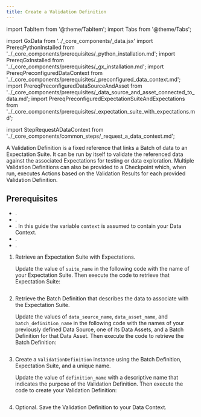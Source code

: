 ```yaml
---
title: Create a Validation Definition
---
```

import TabItem from '@theme/TabItem';
import Tabs from '@theme/Tabs';

import GxData from '../_core_components/_data.jsx'
import PrereqPythonInstalled from '../_core_components/prerequisites/_python_installation.md';
import PrereqGxInstalled from '../_core_components/prerequisites/_gx_installation.md';
import PrereqPreconfiguredDataContext from '../_core_components/prerequisites/_preconfigured_data_context.md';
import PrereqPreconfiguredDataSourceAndAsset from '../_core_components/prerequisites/_data_source_and_asset_connected_to_data.md';
import PrereqPreconfiguredExpectationSuiteAndExpectations from '../_core_components/prerequisites/_expectation_suite_with_expectations.md';

import StepRequestADataContext from '../_core_components/common_steps/_request_a_data_context.md';


A Validation Definition is a fixed reference that links a Batch of data to an Expectation Suite. It can be run by itself to validate the referenced data against the associated Expectations for testing or data exploration.  Multiple Validation Definitions can also be provided to a Checkpoint which, when run, executes Actions based on the Validation Results for each provided Validation Definition.

<h2>Prerequisites</h2>

- <PrereqPythonInstalled/>.
- <PrereqGxInstalled/>.
- <PrereqPreconfiguredDataContext/>. In this guide the variable `context` is assumed to contain your Data Context.
- <PrereqPreconfiguredDataSourceAndAsset/>.
- <PrereqPreconfiguredExpectationSuiteAndExpectations/>.

<Tabs>

<TabItem value="procedure" label="Procedure">

1. Retrieve an Expectation Suite with Expectations.

   Update the value of `suite_name` in the following code with the name of your Expectation Suite.  Then execute the code to retrieve that Expectation Suite:

   ```python title="Python" name="docs/docusaurus/docs/core/run_validations/_examples/create_a_validation_definition.py - retrieve an Expectation Suite"
   ```

2. Retrieve the Batch Definition that describes the data to associate with the Expectation Suite.

   Update the values of `data_source_name`, `data_asset_name`, and `batch_definition_name` in the following code with the names of your previously defined Data Source, one of its Data Assets, and a Batch Definition for that Data Asset.  Then execute the code to retrieve the Batch Definition:

   ```python title="Python" name="docs/docusaurus/docs/core/run_validations/_examples/create_a_validation_definition.py - retrieve a Batch Definition"
   ```

3. Create a `ValidationDefinition` instance using the Batch Definition, Expectation Suite, and a unique name.

   Update the value of `definition_name` with a descriptive name that indicates the purpose of the Validation Definition.  Then execute the code to create your Validation Definition:

   ```python title="Python" name="docs/docusaurus/docs/core/run_validations/_examples/create_a_validation_definition.py - create a Validation Definition"
   ```

4. Optional. Save the Validation Definition to your Data Context.

   ```python title="Python" name="docs/docusaurus/docs/core/run_validations/_examples/create_a_validation_definition.py - save the Validation Definition to the Data Context"
   ```

</TabItem>

<TabItem value="sample_code" label="Sample code">

```python showLineNumbers title="Python" name="docs/docusaurus/docs/core/run_validations/_examples/create_a_validation_definition.py - full code example"
```

</TabItem>

</Tabs>